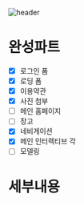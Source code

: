 ![header](https://capsule-render.vercel.app/api?type=waving&color=auto&height=300&section=header&text=Alzheimer's%20disease%20&fontSize=90&animation=fadeIn&fontAlignY=38&desc=%20htmlFrame&descAlignY=65&descAlign=75)

# 완성파트
* [x] 로그인 폼
* [x] 로딩 폼
* [x] 이용약관
* [x] 사진 첨부
* [ ] 메인 홈페이지
* [ ] 장고 
* [x] 네비게이션
* [x] 메인 인터렉티브 각
* [ ] 모델링 

# 세부내용


